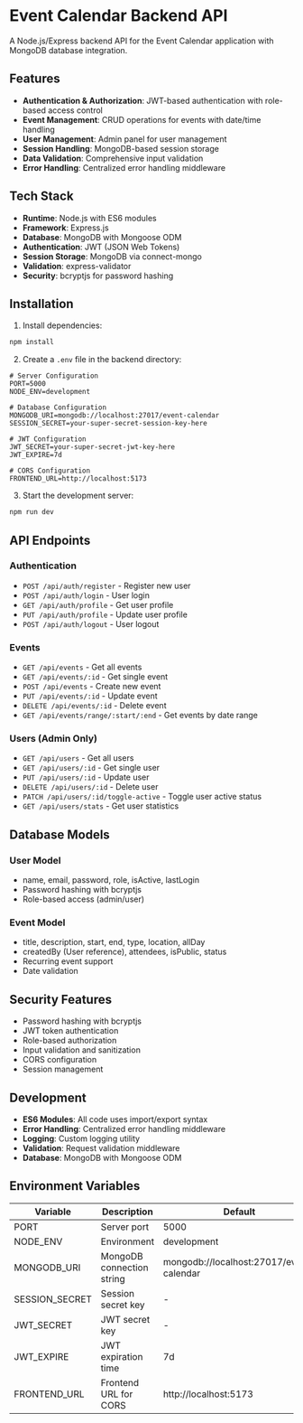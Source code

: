 # Event Calendar Backend API

A Node.js/Express backend API for the Event Calendar application with MongoDB database integration.

## Features

- **Authentication & Authorization**: JWT-based authentication with role-based access control
- **Event Management**: CRUD operations for events with date/time handling
- **User Management**: Admin panel for user management
- **Session Handling**: MongoDB-based session storage
- **Data Validation**: Comprehensive input validation
- **Error Handling**: Centralized error handling middleware

## Tech Stack

- **Runtime**: Node.js with ES6 modules
- **Framework**: Express.js
- **Database**: MongoDB with Mongoose ODM
- **Authentication**: JWT (JSON Web Tokens)
- **Session Storage**: MongoDB via connect-mongo
- **Validation**: express-validator
- **Security**: bcryptjs for password hashing

## Installation

1. Install dependencies:
```bash
npm install
```

2. Create a `.env` file in the backend directory:
```env
# Server Configuration
PORT=5000
NODE_ENV=development

# Database Configuration
MONGODB_URI=mongodb://localhost:27017/event-calendar
SESSION_SECRET=your-super-secret-session-key-here

# JWT Configuration
JWT_SECRET=your-super-secret-jwt-key-here
JWT_EXPIRE=7d

# CORS Configuration
FRONTEND_URL=http://localhost:5173
```

3. Start the development server:
```bash
npm run dev
```

## API Endpoints

### Authentication
- `POST /api/auth/register` - Register new user
- `POST /api/auth/login` - User login
- `GET /api/auth/profile` - Get user profile
- `PUT /api/auth/profile` - Update user profile
- `POST /api/auth/logout` - User logout

### Events
- `GET /api/events` - Get all events
- `GET /api/events/:id` - Get single event
- `POST /api/events` - Create new event
- `PUT /api/events/:id` - Update event
- `DELETE /api/events/:id` - Delete event
- `GET /api/events/range/:start/:end` - Get events by date range

### Users (Admin Only)
- `GET /api/users` - Get all users
- `GET /api/users/:id` - Get single user
- `PUT /api/users/:id` - Update user
- `DELETE /api/users/:id` - Delete user
- `PATCH /api/users/:id/toggle-active` - Toggle user active status
- `GET /api/users/stats` - Get user statistics

## Database Models

### User Model
- name, email, password, role, isActive, lastLogin
- Password hashing with bcryptjs
- Role-based access (admin/user)

### Event Model
- title, description, start, end, type, location, allDay
- createdBy (User reference), attendees, isPublic, status
- Recurring event support
- Date validation

## Security Features

- Password hashing with bcryptjs
- JWT token authentication
- Role-based authorization
- Input validation and sanitization
- CORS configuration
- Session management

## Development

- **ES6 Modules**: All code uses import/export syntax
- **Error Handling**: Centralized error handling middleware
- **Logging**: Custom logging utility
- **Validation**: Request validation middleware
- **Database**: MongoDB with Mongoose ODM

## Environment Variables

| Variable | Description | Default |
|----------|-------------|---------|
| PORT | Server port | 5000 |
| NODE_ENV | Environment | development |
| MONGODB_URI | MongoDB connection string | mongodb://localhost:27017/event-calendar |
| SESSION_SECRET | Session secret key | - |
| JWT_SECRET | JWT secret key | - |
| JWT_EXPIRE | JWT expiration time | 7d |
| FRONTEND_URL | Frontend URL for CORS | http://localhost:5173 |
